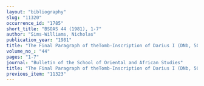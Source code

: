 ```yaml
---
layout: "bibliography"
slug: "11320"
occurrence_id: "1785"
short_title: "BSOAS 44 (1981), 1-7"
author: "Sims-Williams, Nicholas"
publication_year: "1981"
title: "The Final Paragraph of theTomb-Inscription of Darius I (DNb, 50-60), the Old Persian Text in the Light of an Aramaic Version"
volume_no_: "44"
pages: "1-7"
journal: "Bulletin of the School of Oriental and African Studies"
title: "The Final Paragraph of theTomb-Inscription of Darius I (DNb, 50-60), the Old Persian Text in the Light of an Aramaic Version"
previous_item: "11323"
---
```

